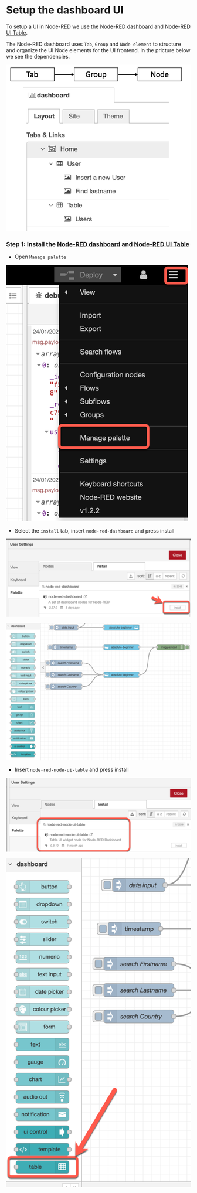 # Setup the dashboard UI 

To setup a UI in Node-RED we use the [Node-RED dashboard](https://flows.nodered.org/node/node-red-dashboard)
and [Node-RED UI Table](https://flows.nodered.org/node/node-red-node-ui-table).

The Node-RED dashboard uses `Tab`, `Group` and `Node element` to structure and organize the UI Node elements for the UI frontend. In the pricture below we see the dependencies.

![](../images/setup-ui-00-a.png)

### Step 1: Install the [Node-RED dashboard](https://flows.nodered.org/node/node-red-dashboard) and [Node-RED UI Table](https://flows.nodered.org/node/node-red-node-ui-table)

* Open `Manage palette`

![](../images/setup-ui-00.png)

* Select the `install` tab, insert `node-red-dashboard` and press install

![](../images/setup-ui-01.png)

![](../images/setup-ui-02.png)

* Insert `node-red-node-ui-table` and press install

![](../images/setup-ui-03.png)

![](../images/setup-ui-04.png)